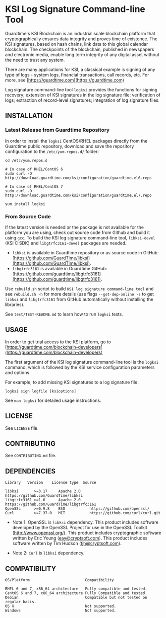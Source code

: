 # KSI Log Signature Command-line Tool

Guardtime's KSI Blockchain is an industrial scale blockchain platform that cryptographically ensures data integrity and proves time of existence. The KSI signatures, based on hash chains, link data to this global calendar blockchain. The checkpoints of the blockchain, published in newspapers and electronic media, enable long term integrity of any digital asset without the need to trust any system.

There are many applications for KSI, a classical example is signing of any type of logs - system logs, financial transactions, call records, etc. For more, see [https://guardtime.com](https://guardtime.com)

Log signature command-line tool `logksi` provides the functions for signing recovery; extension of KSI signatures in the log signature file; verification of logs; extraction of record-level signatures; integration of log signature files.


## INSTALLATION

### Latest Release from Guardtime Repository

In order to install the `logksi` CentOS/RHEL packages directly from the Guardtime public repository, download and save the repository configuration to the `/etc/yum.repos.d/` folder:

```
cd /etc/yum.repos.d

# In case of RHEL/CentOS 6
sudo curl -O http://download.guardtime.com/ksi/configuration/guardtime.el6.repo

# In case of RHEL/CentOS 7
sudo curl -O http://download.guardtime.com/ksi/configuration/guardtime.el7.repo

yum install logksi
```

### From Source Code

If the latest version is needed or the package is not available for the platform you are using, check out source code from Github and build it using `gcc`. To build the KSI log signature command-line tool, `libksi-devel` (KSI C SDK) and `libgtrfc3161-devel` packages are needed. 

* `libksi` is available in Guardtime repository or as source code in GitHub: [https://github.com/GuardTime/libksi](https://github.com/GuardTime/libksi). 
* `libgtrfc3161` is available in Guardtime GitHub: [https://github.com/guardtime/libgtrfc3161](https://github.com/guardtime/libgtrfc3161).

Use `rebuild.sh` script to build `KSI log signature command-line tool` and see `rebuild.sh -h` for more details (use flags `--get-dep-online -s` to get `libksi` and `libgtrfc3161` from GitHub automatically without installing the libraries).

See `test/TEST-README.md` to learn how to run `logksi` tests.


## USAGE

In order to get trial access to the KSI platform, go to
[https://guardtime.com/blockchain-developers](https://guardtime.com/blockchain-developers)

The first argument of the KSI log signature command-line tool is the `logksi` command, which is followed by the KSI service configuration parameters and options.

For example, to add missing KSI signatures to a log signature file:

```
logksi sign logfile [ksioptions]
```

See `man logksi` for detailed usage instructions.


## LICENSE

See `LICENSE` file.


## CONTRIBUTING

See `CONTRIBUTING.md` file.


## DEPENDENCIES

```
Library   Version    License type  Source

libksi       >=3.17     Apache 2.0    https://github.com/GuardTime/libksi
libgtrfc3161 >=1.0      Apache 2.0    https://github.com/GuardTime/libgtrfc3161
OpenSSL      >=0.9.8    BSD           https://github.com/openssl/
Curl         >=7.37.0   MIT           https://github.com/curl/curl.git
```

* Note 1: OpenSSL is `libksi` dependency.
  This product includes software developed by the OpenSSL Project for use
  in the OpenSSL Toolkit (http://www.openssl.org/). This product includes
  cryptographic software written by Eric Young (eay@cryptsoft.com). This
  product includes software written by Tim Hudson (tjh@cryptsoft.com).

* Note 2: `Curl` is `libksi` dependency.


## COMPATIBILITY

```
OS/Platform                         Compatibility

RHEL 6 and 7, x86_64 architecture   Fully compatible and tested.
CentOS 6 and 7, x86_64 architecture Fully Compatible and tested.
Debian                              Compatible but not tested on regular basis.
OS X                                Not supported.
Windows                             Not supported.
```
